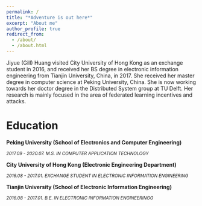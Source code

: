 ```yaml
---
permalink: /
title: "*Adventure is out here*"
excerpt: "About me"
author_profile: true
redirect_from: 
  - /about/
  - /about.html
---
```


Jiyue (Gill) Huang visited City University of Hong Kong as an exchange student in 2016, and received her BS degree in electronic information engineering from Tianjin University, China, in 2017. She received her master degree in computer science at Peking University, China. She is now working towards her doctor degree in the Distributed System group at TU Delft. Her research is mainly focused in the area of federated learning incentives and attacks.

Education
======

**Peking University (School of Electronics and Computer Engineering)**

*<small>2017.09 - 2020.07. M.S. IN COMPUTER APPLICATION TECHNOLOGY</small>*


**City University of Hong Kong (Electronic Engineering Department)**

*<small>2016.08 - 2017.01. EXCHANGE STUDENT IN ELECTRONIC INFORMATION ENGINEERING</small>*

**Tianjin University (School of Electronic Information Engineering)**

*<small>2016.08 - 2017.01. B.E. IN ELECTRONIC INFORMATION ENGINEERINGG</small>*

